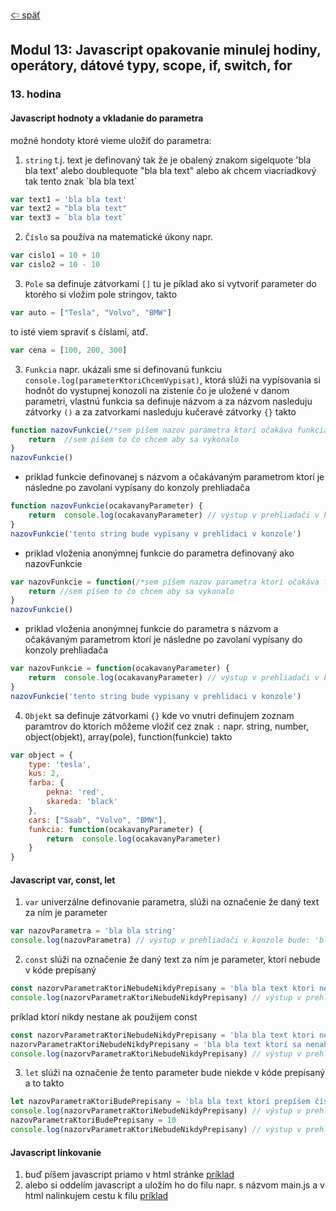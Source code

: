 [&#129188; späť](../../README.md)</br>

## Modul 13: Javascript opakovanie minulej hodiny, operátory, dátové typy, scope, if, switch, for

### 13. hodina

#### Javascript hodnoty a vkladanie do parametra
možné hondoty ktoré vieme uložiť do parametra:</br>
1. `string` t.j. text je definovaný tak že je obalený znakom sigelquote 'bla bla text' alebo doublequote "bla bla text" alebo ak chcem viacriadkový tak tento znak \`bla bla text\`</br>
```js
var text1 = 'bla bla text'
var text2 = "bla bla text"
var text3 = `bla bla text`
```
2. `Číslo` sa používa na matematické úkony napr.</br>
```js
var cislo1 = 10 + 10
var cislo2 = 10 - 10
```
3. `Pole` sa definuje zátvorkami `[]` tu je píklad ako si vytvoriť parameter do ktorého si vložim pole stringov, takto</br>
```js
var auto = ["Tesla", "Volvo", "BMW"]
```
to isté viem spraviť s číslami, atď.</br>
```js
var cena = [100, 200, 300]
```
3. `Funkcia` napr. ukázali sme si definovanú funkciu `console.log(parameterKtoriChcemVypisat)`, ktorá slúži na vypísovania si hodnôt do vystupnej konozoli na zistenie čo je uložené v danom parametri, vlastnú funkcia sa definuje názvom a za názvom nasleduju zátvorky `()` a za zatvorkami nasleduju kučeravé zátvorky `{}` takto</br>
```js
function nazovFunkcie(/*sem píšem nazov parametra ktorí očakáva funkcia*/) {
    return  //sem píšem to čo chcem aby sa vykonalo
}
nazovFunkcie()
```
- priklad funkcie definovanej s názvom a očakávaným parametrom ktorí je následne po zavolaní vypísany do konzoly prehliadača</br>
```js
function nazovFunkcie(ocakavanyParameter) {
    return  console.log(ocakavanyParameter) // výstup v prehliadači v konzole bude: 'tento string bude vypisany v prehlidaci v konzole'
}
nazovFunkcie('tento string bude vypisany v prehlidaci v konzole')
```
- priklad vloženia anonýmnej funkcie do parametra definovaný ako nazovFunkcie</br>
```js
var nazovFunkcie = function(/*sem píšem nazov parametra ktorí očakáva funkcia*/) {
    return //sem píšem to čo chcem aby sa vykonalo
}
nazovFunkcie()
```
- priklad vloženia anonýmnej funkcie do parametra s názvom a očakávaným parametrom ktorí je následne po zavolaní vypísany do konzoly prehliadača</br>
```js
var nazovFunkcie = function(ocakavanyParameter) {
    return  console.log(ocakavanyParameter) // výstup v prehliadači v konzole bude: 'tento string bude vypisany v prehlidaci v konzole'
}
nazovFunkcie('tento string bude vypisany v prehlidaci v konzole')
```
4. `Objekt` sa definuje zátvorkami `{}` kde vo vnutri definujem zoznam paramtrov do ktorích môžeme vložiť cez znak `:` napr. string, number, object(objekt), array(pole), function(funkcie) takto</br>
```js
var object = {
    type: 'tesla',
    kus: 2,
    farba: {
        pekna: 'red',
        skareda: 'black'
    },
    cars: ["Saab", "Volvo", "BMW"],
    funkcia: function(ocakavanyParameter) {
        return  console.log(ocakavanyParameter)
    }
}
```

#### Javascript var, const, let
1. `var` univerzálne definovanie parametra, slúži na označenie že daný text za ním je parameter</br>
```js
var nazovParametra = 'bla bla string'
console.log(nazovParametra) // výstup v prehliadači v konzole bude: 'bla bla string'
```
2. `const` slúži na označenie že daný text za ním je parameter, ktorí nebude v kóde prepísaný</br>
```js
const nazorvParametraKtoriNebudeNikdyPrepisany = 'bla bla text ktori nebude nikdy prepisany inym textom'
console.log(nazorvParametraKtoriNebudeNikdyPrepisany) // výstup v prehliadači v konzole bude: 'bla bla text ktori nebude nikdy prepisany inym textom'
```
príklad ktorí nikdy nestane ak použijem const</br>
```js
const nazorvParametraKtoriNebudeNikdyPrepisany = 'bla bla text ktori nebude nikdy prepisany inym textom'
nazorvParametraKtoriNebudeNikdyPrepisany = 'bla bla text ktorí sa nenahradí'
console.log(nazorvParametraKtoriNebudeNikdyPrepisany) // výstup v prehliadači v konzole bude: Uncaught TypeError: Assignment to constant variable. at <anonymous>:2:42'
```
3. `let` slúži na označenie že tento parameter bude niekde v kóde prepísaný a to takto</br>
```js
let nazovParametraKtoriBudePrepisany = 'bla bla text ktorí prepíšem číslom'
console.log(nazorvParametraKtoriNebudeNikdyPrepisany) // výstup v prehliadači v konzole bude: 'bla bla text ktorí prepíšem číslom'
nazovParametraKtoriBudePrepisany = 10
console.log(nazorvParametraKtoriNebudeNikdyPrepisany) // výstup v prehliadači v konzole bude: 10
```

#### Javascript linkovanie
1. buď píšem javascript priamo v html stránke [príklad](lesson/bezLinky/pes.html)</br>
2. alebo si oddelím javascript a uložím ho do filu napr. s názvom main.js a v html nalinkujem cestu k filu [príklad](lesson/cezLinku/pes)</br>


